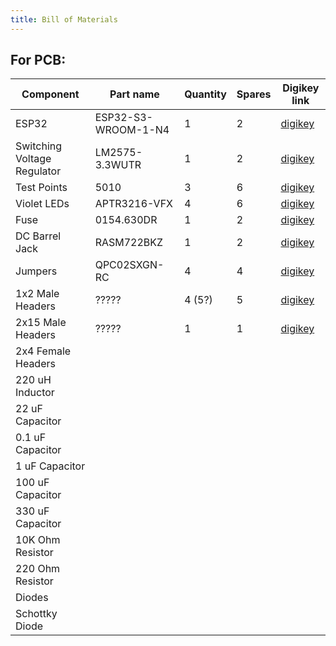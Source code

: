 ```yaml
---
title: Bill of Materials
---
```

## For PCB: 
|Component |Part name | Quantity | Spares |Digikey link|
|----------|----------|----------|--------|-------------|
|ESP32 | ESP32-S3-WROOM-1-N4 |1 |2 |[digikey](https://www.digikey.com/en/products/detail/espressif-systems/ESP32-S3-WROOM-1-N4/16162639)|
|Switching Voltage Regulator |LM2575-3.3WUTR | 1 | 2 | [digikey](https://www.digikey.com/en/products/detail/microchip-technology/LM2575-3-3WU-TR/1027646) |
|Test Points | 5010 | 3 | 6 | [digikey](https://www.digikey.com/en/products/detail/keystone-electronics/5010/255332) |
|Violet LEDs | APTR3216-VFX | 4 | 6 | [digikey](https://www.digikey.com/en/products/detail/kingbright/APTR3216-VFX/10293083) |
|Fuse | 0154.630DR | 1 | 2 | [digikey](https://www.digikey.com/en/products/detail/littelfuse-inc/0154-630DR/552699) |
|DC Barrel Jack | RASM722BKZ | 1 | 2 | [digikey](https://www.digikey.com/en/products/detail/switchcraft-inc/RASM722BKZ/9997459) |
|Jumpers | QPC02SXGN-RC | 4 | 4 | [digikey](https://www.digikey.com/en/products/detail/sullins-connector-solutions/QPC02SXGN-RC/2618262) |
|1x2 Male Headers | ????? | 4 (5?) | 5 | [digikey]() |
|2x15 Male Headers | ????? | 1 | 1 | [digikey]() |
|2x4 Female Headers |
|220 uH Inductor
|22 uF Capacitor
|0.1 uF Capacitor
|1 uF Capacitor
|100 uF Capacitor
|330 uF Capacitor
|10K Ohm Resistor
|220 Ohm Resistor
|Diodes
|Schottky Diode